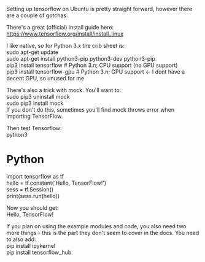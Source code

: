 Setting up tensorflow on Ubuntu is pretty straight forward, however there are a couple of gotchas.  
  
There's a great (official) install guide here: https://www.tensorflow.org/install/install_linux  
  
I like native, so for Python 3.x the crib sheet is:  
sudo apt-get update  
sudo apt-get install python3-pip python3-dev python3-pip  
pip3 install tensorflow     # Python 3.n; CPU support (no GPU support)  
pip3 install tensorflow-gpu # Python 3.n; GPU support <- I dont have a decent GPU, so unused for me  
  
There's also a trick with mock. You'll want to:  
sudo pip3 uninstall mock  
sudo pip3 install mock  
If you don't do this, sometimes you'll find mock throws error when importing TensorFlow.  
  
Then test Tensorflow:  
python3  
# Python  
import tensorflow as tf  
hello = tf.constant('Hello, TensorFlow!')  
sess = tf.Session()  
print(sess.run(hello))  
  
Now you should get:  
Hello, TensorFlow!  
  
If you plan on using the example modules and code, you also need two more things - this is the part they don't seem to cover in the docs. You need to also add:  
pip install ipykernel  
pip install tensorflow_hub
